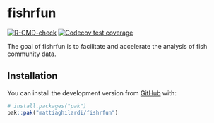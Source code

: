 
<!-- README.md is generated from README.Rmd. Please edit that file -->

# fishrfun

<!-- badges: start -->

[![R-CMD-check](https://github.com/mattiaghilardi/fishrfun/actions/workflows/R-CMD-check.yaml/badge.svg)](https://github.com/mattiaghilardi/fishrfun/actions/workflows/R-CMD-check.yaml)
[![Codecov test
coverage](https://codecov.io/gh/mattiaghilardi/fishrfun/branch/main/graph/badge.svg)](https://app.codecov.io/gh/mattiaghilardi/fishrfun?branch=main)
<!-- badges: end -->

The goal of fishrfun is to facilitate and accelerate the analysis of
fish community data.

## Installation

You can install the development version from
[GitHub](https://github.com/) with:

``` r
# install.packages("pak")
pak::pak("mattiaghilardi/fishrfun")
```
